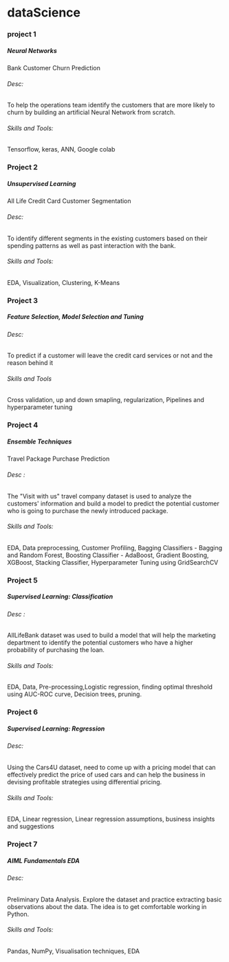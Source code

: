 # dataScience

### project 1
##### Neural Networks
Bank Customer Churn Prediction
###### Desc:
To help the operations team identify the customers that are more likely to churn by building an artificial Neural Network from scratch.
###### Skills and Tools:
Tensorflow, keras, ANN, Google colab

### Project 2
##### Unsupervised Learning
All Life Credit Card Customer Segmentation
###### Desc:
To identify different segments in the existing customers based on their spending patterns as well as past interaction with the bank.
###### Skills and Tools:
EDA, Visualization, Clustering, K-Means

### Project 3
##### Feature Selection, Model Selection and Tuning
###### Desc: 
To predict if a customer will leave the credit card services or not and the reason behind it
###### Skills and Tools
Cross validation, up and down smapling, regularization, Pipelines and hyperparameter tuning

### Project 4
##### Ensemble Techniques
Travel Package Purchase Prediction
###### Desc : 
The "Visit with us" travel company dataset is used to analyze the customers' information and build a model to predict the potential customer who is going to purchase the newly introduced package.
###### Skills and Tools:
EDA, Data preprocessing, Customer Profiling, Bagging Classifiers - Bagging and Random Forest, Boosting Classifier - AdaBoost, Gradient Boosting, XGBoost, Stacking Classifier, Hyperparameter Tuning using GridSearchCV

### Project 5
##### Supervised Learning: Classification
###### Desc : 
AllLifeBank dataset was used to build a model that will help the marketing department to identify the potential customers who have a higher probability of purchasing the loan.
###### Skills and Tools: 
EDA, Data, Pre-processing,Logistic regression, finding optimal threshold using AUC-ROC curve, Decision trees, pruning.

### Project 6
##### Supervised Learning: Regression
###### Desc: 
Using the Cars4U dataset, need to come up with a pricing model that can effectively predict the price of used cars and can help the business in devising profitable strategies using differential pricing.
###### Skills and Tools:
EDA, Linear regression, Linear regression assumptions, business insights and suggestions

### Project 7
##### AIML Fundamentals EDA
###### Desc:
Preliminary Data Analysis. Explore the dataset and practice extracting basic observations about the data. The idea is to get comfortable working in Python.
###### Skills and Tools:
Pandas, NumPy, Visualisation techniques, EDA


